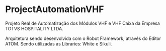 # ProjectAutomationVHF

Projeto Real de Automatização dos Módulos VHF e VHF Caixa da Empresa TOTVS HOSPITALITY LTDA.

Arquitetura sendo desenvolvida com o Robot Framework, através do Editor ATOM.
Sendo utilizadas as Libraries: White e Sikuli.
